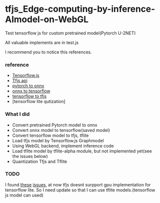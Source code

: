 # tfjs_Edge-computing-by-inference-AImodel-on-WebGL

Test tensorflow js for custom pretrained model(Pytorch U-2NET)

All valuable implements are in test.js


I recommend you to notice this references.
### reference 
* [Tensorflow.js](https://www.tensorflow.org/js)
* [Tfjs api](https://js.tensorflow.org/api/latest/)
* [pytorch to onnx](https://docs.microsoft.com/ko-kr/windows/ai/windows-ml/tutorials/pytorch-convert-model)
* [onnx to tensorflow](https://github.com/onnx/onnx-tensorflow)
* [tensorflow to tfjs](https://www.tensorflow.org/js/guide/conversion)
* [tensorflow lite qutization]

### What I did
* Convert pretrained Pytorch model to onnx
* Convert onnx model to tensorflow(saved model)
* Convert tensorflow model to tfjs, tflite
* Load tfjs model by Tensorflow.js Graphmodel
* Using WebGL backend, implement inference code
* Load tflite model by tflite-alpha module, but not implemented yet(see the issues below)
* Quantization Tfjs and Tflite

### TODO
I found [these](https://github.com/tensorflow/tfjs/issues/4166) [issues](https://github.com/tensorflow/tfjs/issues/5689), at now tfjs doesnt surpport gpu implementation for tensorflow lite.
So I need update so that I can use tflite models.(tensorflow js model can used)
